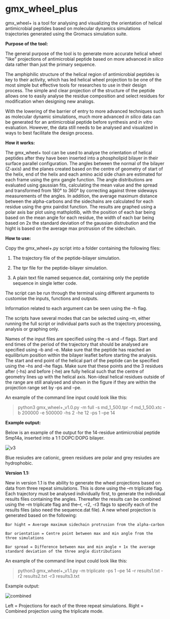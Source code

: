 # gmx_wheel_plus
gmx_wheel+ is a tool for analysing and visualizing the orientation of helical antimicrobial peptides based on molecular dynamics simulations trajectories generated using the Gromacs simulation suite. 


**Purpose of the tool:**

The general purpose of the tool is to generate more accurate helical wheel "like" projections of antimicrobial peptide based on more advanced _in silico_ data rather than just the primary sequence. 

  

The amphiphilic structure of the helical region of antimicrobial peptides is key to their activity, which has led helical wheel projection to be one of the most simple but effective tools for researches to use in their design process. 
The simple and clear projection of the structure of the peptide allows one to easily analyse the residue composition and select residues for modification when designing new analogs. 

 
With the lowering of the barrier of entry to more advanced techniques such as molecular dynamic simulations, much more advanced _in silico_ data can be generated for an antimicrobial peptide before synthesis and _in vitro_ evaluation. 
However, the data still needs to be analysed and visualized in ways to best facilitate the design process. 




**How it works:**

The gmx_wheel+ tool can be used to analyse the orientation of helical peptides after they have been inserted into a phospholipid bilayer in their surface parallel configuration. The angles between the normal of the bilayer (Z-axis) and the planes created based on the centre of geometry of start of the helix, end of the helix and each amino acid side chain are estimated for each frame using the gmx gangle function. The angle distributions are evaluated using gaussian fits, calculating the mean value and the spread and transformed from 180° to 360° by correcting against three sideways measurements of the angles. In addition, the average maximum distance between the alpha-carbons and the sidechains are calculated for each residue using the gmx pairdist function. The results are graphed using a polar axis bar plot using mathplotlib, with the position of each bar being based on the mean angle for each residue, the width of each bar being based on 2x the standard deviation of the gaussian distrubution and the hight is based on the average max protrusion of the sidechain.   



**How to use:**

Copy the gmx_wheel+.py script into a folder containing the following files: 

1) The trajectory file of the peptide-bilayer simulation.  

2) The tpr file for the peptide-bilayer simulation. 

3) A plain text file named sequence.dat, containing only the peptide sequence in single letter code. 

The script can be run through the terminal using different arguments to customise the inputs, functions and outputs. 

Information related to each argument can be seen using the –h flag. 

The scripts have several modes that can be selected using –m, either running the full script or individual parts such as the trajectory processing, analysis or graphing only. 

Names of the input files are specified using the –s and –f flags. Start and end times of the period of the trajectory that should be analysed are specified using –b and –e. Make sure that the peptide has reached an equilibrium position within the bilayer leaflet before starting the analysis. The start and end point of the helical part of the peptide can be specified using the –hs and –he flags. Make sure that these points and the 3 residues after (-hs) and before (-he) are fully helical such that the centre of geometry lines up with the helical axis. Non-ideal helical residues outside of the range are still analysed and shown in the figure if they are within the projection range set by –ps and –pe.  

 

An example of the command line input could look like this: 

>python3 gmx_wheel+_v1.0.py -m full -s md_1_500.tpr -f md_1_500.xtc -b 200000 -e 500000 -hs 2 -he 12 -ps 1 –pe 14  



**Example output:**

Below is an example of the output for the 14-residue antimicrobial peptide Smp14a, inserted into a 1:1 DOPC:DOPG bilayer. 



![v3](https://user-images.githubusercontent.com/127429845/224114917-bd2ec12e-78a7-4f62-8d28-ad74ed80cc9e.png)

Blue resiudes are cationic, green residues are polar and grey resiudes are hydrophobic.



**Version 1.1:**

New in version 1.1 is the ability to generate the wheel projections based on data from three repeat simulations. This is done using the –m triplicate flag. Each trajectory must be analysed individually first, to generate the individual results files containing the angles. Thereafter the results can be combined using the –m triplicate flag and the–r, -r2, -r3 flags to specify each of the results files (also need the sequence.dat file). A new wheel projection is generated based on the following: 

    Bar hight = Average maximum sidechain protrusion from the alpha-carbon 

    Bar orientation = Centre point between max and min angle from the three simulations 

    Bar spread = Difference between max and min angle + 1x the average standard deviation of the three angle distributions  

An example of the command line input could look like this: 

>python3 gmx_wheel+_v1.1.py -m triplicate  -ps 1 –pe 14 –r results1.txt -r2 results2.txt -r3 results3.txt 

Example output:


![combined](https://user-images.githubusercontent.com/127429845/226190107-a0b4c544-ef99-4be2-8af1-4187bd422f84.png)

Left = Projections for each of the three repeat simulations. Right = Combined projection using the triplicate mode. 
